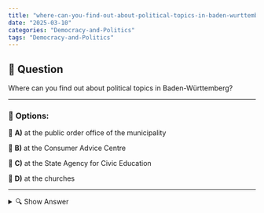 ```yaml
---
title: "where-can-you-find-out-about-political-topics-in-baden-wurttemberg"
date: "2025-03-10"
categories: "Democracy-and-Politics"
tags: "Democracy-and-Politics"
---
```


## 📌 **Question**

Where can you find out about political topics in Baden-Württemberg?



---

### 📝 **Options:**

🔘 **A)** at the public order office of the municipality

🔘 **B)** at the Consumer Advice Centre

🔘 **C)** at the State Agency for Civic Education

🔘 **D)** at the churches

---

<details>
  <summary>🔍 Show Answer</summary>

  <p>
💡  <b>Correct Answer:</b>  c
  </p>
  <p>
    📖<b>Explanation:</b>
    In Baden-Württemberg, there are various institutions and organizations that provide citizens with information on political topics. These institutions offer various services, from political education to consumer advice to religious perspectives on social issues. Knowing the right contact point can help to obtain sound information and to actively participate in political life. It is important to know which institutions are responsible for specific concerns in order to effectively gain access to relevant political content and educational opportunities.
  </p>
</details>
